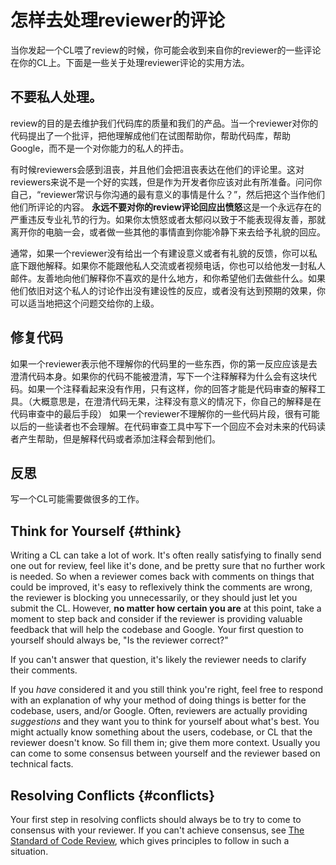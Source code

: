 # 怎样去处理reviewer的评论

当你发起一个CL喂了review的时候，你可能会收到来自你的reviewer的一些评论在你的CL上。下面是一些关于处理reviewer评论的实用方法。

## 不要私人处理。

review的目的是去维护我们代码库的质量和我们的产品。当一个reviewer对你的代码提出了一个批评，把他理解成他们在试图帮助你，帮助代码库，帮助Google，而不是一个对你能力的私人的抨击。

有时候reviewers会感到沮丧，并且他们会把沮丧表达在他们的评论里。这对reviewers来说不是一个好的实践，但是作为开发者你应该对此有所准备。问问你自己，“reviewer常识与你沟通的最有意义的事情是什么？”，然后把这个当作他们他们所评论的内容。
**永远不要对你的review评论回应出愤怒**这是一个永远存在的严重违反专业礼节的行为。如果你太愤怒或者太郁闷以致于不能表现得友善，那就离开你的电脑一会，或者做一些其他的事情直到你能冷静下来去给予礼貌的回应。

通常，如果一个reviewer没有给出一个有建设意义或者有礼貌的反馈，你可以私底下跟他解释。如果你不能跟他私人交流或者视频电话，你也可以给他发一封私人邮件。友善地向他们解释你不喜欢的是什么地方，和你希望他们去做些什么。如果他们依旧对这个私人的讨论作出没有建设性的反应，或者没有达到预期的效果，你可以适当地把这个问题交给你的上级。

## 修复代码

如果一个reviewer表示他不理解你的代码里的一些东西，你的第一反应应该是去澄清代码本身。如果你的代码不能被澄清，写下一个注释解释为什么会有这块代码。如果一个注释看起来没有作用，只有这样，你的回答才能是代码审查的解释工具。（大概意思是，在澄清代码无果，注释没有意义的情况下，你自己的解释是在代码审查中的最后手段）
如果一个reviewer不理解你的一些代码片段，很有可能以后的一些读者也不会理解。在代码审查工具中写下一个回应不会对未来的代码读者产生帮助，但是解释代码或者添加注释会帮到他们。

## 反思

写一个CL可能需要做很多的工作。

## Think for Yourself {#think}

Writing a CL can take a lot of work. It's often really satisfying to finally
send one out for review, feel like it's done, and be pretty sure that no further
work is needed. So when a reviewer comes back with comments on things that could
be improved, it's easy to reflexively think the comments are wrong, the reviewer
is blocking you unnecessarily, or they should just let you submit the CL.
However, **no matter how certain you are** at this point, take a moment to step
back and consider if the reviewer is providing valuable feedback that will help
the codebase and Google. Your first question to yourself should always be, "Is
the reviewer correct?"

If you can't answer that question, it's likely the reviewer needs to clarify
their comments.

If you *have* considered it and you still think you're right, feel free to
respond with an explanation of why your method of doing things is better for the
codebase, users, and/or Google. Often, reviewers are actually providing
*suggestions* and they want you to think for yourself about what's best. You
might actually know something about the users, codebase, or CL that the reviewer
doesn't know. So fill them in; give them more context. Usually you can come to
some consensus between yourself and the reviewer based on technical facts.

## Resolving Conflicts {#conflicts}

Your first step in resolving conflicts should always be to try to come to
consensus with your reviewer. If you can't achieve consensus, see
[The Standard of Code Review](../reviewer/standard.md), which gives principles
to follow in such a situation.